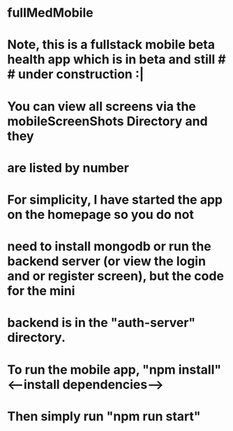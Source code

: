 # fullMedMobile
# Note, this is a fullstack mobile beta health app which is in beta and still # # under construction :|

# You can view all screens via the mobileScreenShots Directory and they
# are listed by number

# For simplicity, I have started the app on the homepage so you do not 
# need to install mongodb or run the backend server (or view the login and or register screen), but the code for the mini
# backend is in the "auth-server" directory.

# To run the mobile app, "npm install" <--install dependencies-->
# Then simply run "npm run start"